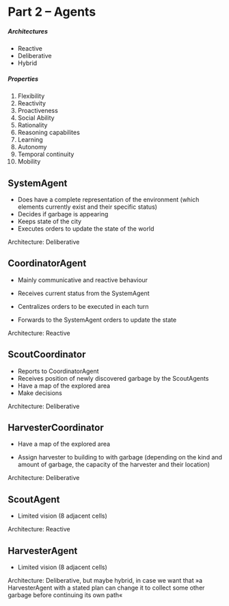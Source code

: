 # Part 2 – Agents



##### Architectures

- Reactive
- Deliberative
- Hybrid



##### Properties

1. Flexibility
2. Reactivity
3. Proactiveness
4. Social Ability
5. Rationality
6. Reasoning capabilites
7. Learning
8. Autonomy
9. Temporal continuity
10. Mobility



## SystemAgent

- Does have a complete representation of the environment
  (which elements currently exist and their specific status)
- Decides if garbage is appearing
- Keeps state of the city
- Executes orders to update the state of the world

Architecture: Deliberative



## CoordinatorAgent

- Mainly communicative and reactive behaviour


- Receives current status from the SystemAgent
- Centralizes orders to be executed in each turn
- Forwards to the SystemAgent orders to update the state

Architecture: Reactive



## ScoutCoordinator

- Reports to CoordinatorAgent
- Receives position of newly discovered garbage by the ScoutAgents
- Have a map of the explored area
- Make decisions

Architecture: Deliberative



## HarvesterCoordinator

- Have a map of the explored area

- Assign harvester to building to with garbage 
  (depending on the kind and amount of garbage, the capacity of the harvester and their location)

Architecture: Deliberative



## ScoutAgent

- Limited vision (8 adjacent cells)

Architecture: Reactive



## HarvesterAgent

- Limited vision (8 adjacent cells)

Architecture: Deliberative, but maybe hybrid, in case we want that »a HarvesterAgent with a stated plan can change it to collect some other garbage before continuing its own path«

